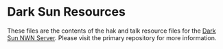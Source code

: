 # Dark Sun Resources

These files are the contents of the hak and talk resource files for the [Dark Sun NWN Server](https://github.com/tinygiant98/darksun).  Please visit the primary repository for more information.